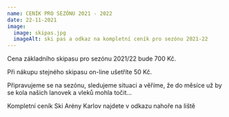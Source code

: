 ```yaml
---
name: CENÍK PRO SEZÓNU 2021 - 2022
date: 22-11-2021
image:
  image: skipas.jpg
  imageAlt: ski pas a odkaz na kompletní ceník pro sezónu 2021-22
---
```

Cena základního skipasu pro sezónu 2021/22 bude 700 Kč. 

Při nákupu stejného skipasu on-line ušetříte 50 Kč.

Připravujeme se na sezónu, sledujeme situaci a věříme, že do měsíce už by se kola našich lanovek a vleků mohla točit...

Kompletní ceník Ski Arény Karlov najdete v odkazu nahoře na liště